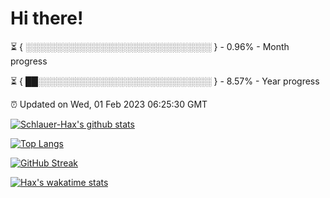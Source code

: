 # Hi there!

⏳ { ░░░░░░░░░░░░░░░░░░░░░░░░░░░░░░ } - 0.96% - Month progress

⏳ { ██░░░░░░░░░░░░░░░░░░░░░░░░░░░░ } - 8.57% - Year progress

⏰ Updated on Wed, 01 Feb 2023 06:25:30 GMT


[![Schlauer-Hax's github stats](https://github-readme-stats.vercel.app/api?username=Schlauer-Hax&show_icons=true&theme=dark&count_private=true)](https://github.com/Schlauer-Hax)


[![Top Langs](https://github-readme-stats.vercel.app/api/top-langs/?username=Schlauer-Hax&layout=compact&theme=dark)](https://github.com/Schlauer-Hax?tab=repositories)

[![GitHub Streak](https://streak-stats.demolab.com?user=Schlauer-Hax&theme=dark)](https://git.io/streak-stats)

[![Hax's wakatime stats](https://github-readme-stats.vercel.app/api/wakatime?username=Hax&theme=dark)](https://wakatime.com/@Hax)

